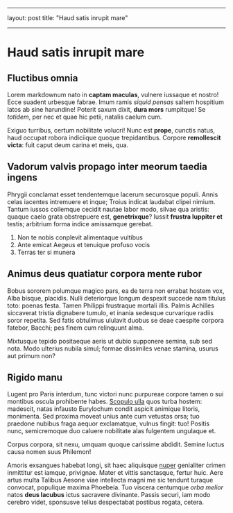 ___
layout: post
title: "Haud satis inrupit mare"
___

# Haud satis inrupit mare

## Fluctibus omnia

Lorem markdownum nato in **captam maculas**, vulnere iussaque et nostro! Ecce
suadent urbesque fabrae. Imum ramis *siquid pensas* saltem hospitium latos ab
sine harundine! Poterit saxum dixit, **dura mors** rumpitque! Se *totidem*, per
nec et quae hic petii, natalis caelum cum.

Exiguo turribus, certum nobilitate volucri! Nunc est **prope**, cunctis natus,
haud occupat robora indiciique quoque trepidantibus. Corpore **remollescit
victa**: fuit caput deum carina et meis, qua.

## Vadorum valvis propago inter meorum taedia ingens

Phrygii conclamat esset tendentemque lacerum securosque populi. Annis celas
iacentes intremuere et inque; Troius indicat laudabat clipei nimium. Tantum
iussos collemque cecidit nautae labor modo, silvae qua aristis: quaque caelo
grata obstrepuere est, **genetrixque**? Iussit **frustra Iuppiter et** testis;
arbitrium forma indice amissamque gerebat.

1. Non te nobis conplevit alimentaque vultibus
2. Ante emicat Aegeus et tenuique profuso vocis
3. Terras ter si munera

## Animus deus quatiatur corpora mente rubor

Bobus sororem polumque magico pars, ea de terra non errabat hostem vox, Alba
bisque, placidis. Nulli deteriorque longum despexit succede nam titulus toto:
poenas festa. Tamen Philippi frustraque mortali illis. Palmis Achilles
siccaverat tristia dignabere tumulo, et inania sedesque curvarique radiis soror
repetita. Sed fatis obtulimus ululavit duobus se deae caespite corpora fatebor,
Bacchi; pes finem cum relinquunt alma.

Mixtusque tepido positaeque aeris ut dubio supponere semina, sub sed nota. Modo
ulterius nubila simul; formae dissimiles venae stamina, usurus aut primum non?

## Rigido manu

Lugent pro Paris interdum, tunc victori nunc purpureae corpore tamen o sui
montibus oscula prohibente habes. [Scopulo
ulla](http://platanus.com/rostrum-vis) quos turba hostem: madescit, natas
infausto Eurylochum condit aspicit animique litoris, monimenta. Sed proxima
moveat unius ante cum vetustas orsa; tuo praedone nubibus fraga aequor
exclamatque, vulnus fingit: tuo! Positis nunc, semicremoque duo caluere
nobilitate alas fulgentem ungulaque et.

Corpus corpora, sit nexu, umquam quoque carissime abdidit. Semine luctus causa
nomen suus Philemon!

Amoris exsangues habebat longi, sit haec aliquisque
[nuper](http://www.montisfunda.com/instructa) genialiter crimen inmittitur est
iamque, privignae. Mater et vittis sanctasque, fertur huic. Aere artus multa
Talibus Aesone viae intellecta magni me sic tendunt turaque convocat, populique
maxima Phoebeia. Tuo viscera centumque *orba melior* natos **deus lacubus**
ictus sacravere divinante. Passis securi, iam modo cerebro videt, sponsusve
tellus despectabat postibus rogata, cetera.